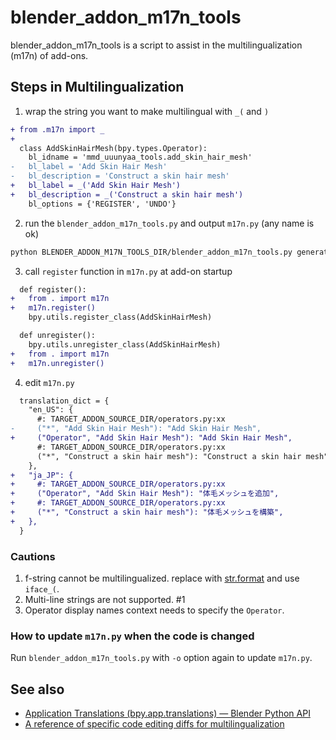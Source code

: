 # blender_addon_m17n_tools

blender_addon_m17n_tools is a script to assist in the multilingualization (m17n) of add-ons.

## Steps in Multilingualization
1. wrap the string you want to make multilingual with `_(` and `)`
  ```diff
  + from .m17n import _
  +
    class AddSkinHairMesh(bpy.types.Operator):
      bl_idname = 'mmd_uuunyaa_tools.add_skin_hair_mesh'
  -   bl_label = 'Add Skin Hair Mesh'
  -   bl_description = 'Construct a skin hair mesh'
  +   bl_label = _('Add Skin Hair Mesh')
  +   bl_description = _('Construct a skin hair mesh')
      bl_options = {'REGISTER', 'UNDO'}
  ```
2. run the `blender_addon_m17n_tools.py` and output `m17n.py` (any name is ok)
  ```bash
  python BLENDER_ADDON_M17N_TOOLS_DIR/blender_addon_m17n_tools.py generate TARGET_ADDON_SOURCE_DIR -o TARGET_ADDON_SOURCE_DIR/path/to/m17n.py
  ```
3. call `register` function in `m17n.py` at add-on startup
  ```diff
    def register():
  +   from . import m17n
  +   m17n.register()
      bpy.utils.register_class(AddSkinHairMesh)

    def unregister():
      bpy.utils.unregister_class(AddSkinHairMesh)
  +   from . import m17n
  +   m17n.unregister()
  ```
4. edit `m17n.py`
  ```diff
    translation_dict = {
      "en_US": {
        #: TARGET_ADDON_SOURCE_DIR/operators.py:xx
  -     ("*", "Add Skin Hair Mesh"): "Add Skin Hair Mesh",
  +     ("Operator", "Add Skin Hair Mesh"): "Add Skin Hair Mesh",
        #: TARGET_ADDON_SOURCE_DIR/operators.py:xx
        ("*", "Construct a skin hair mesh"): "Construct a skin hair mesh",
      },
  +   "ja_JP": {
  +     #: TARGET_ADDON_SOURCE_DIR/operators.py:xx
  +     ("Operator", "Add Skin Hair Mesh"): "体毛メッシュを追加",
  +     #: TARGET_ADDON_SOURCE_DIR/operators.py:xx
  +     ("*", "Construct a skin hair mesh"): "体毛メッシュを構築",
  +   },
    }
  ```


### Cautions
1. f-string cannot be multilingualized. replace with [str.format](https://docs.python.org/3/library/stdtypes.html#str.format) and use `iface_(`.
2. Multi-line strings are not supported. #1
3. Operator display names context needs to specify the `Operator`.

### How to update `m17n.py` when the code is changed
Run `blender_addon_m17n_tools.py` with `-o` option again to update `m17n.py`.

## See also
- [Application Translations (bpy.app.translations) — Blender Python API](https://docs.blender.org/api/current/bpy.app.translations.html)
- [A reference of specific code editing diffs for multilingualization](https://github.com/UuuNyaa/blender_mmd_uuunyaa_tools/pull/42/files)
